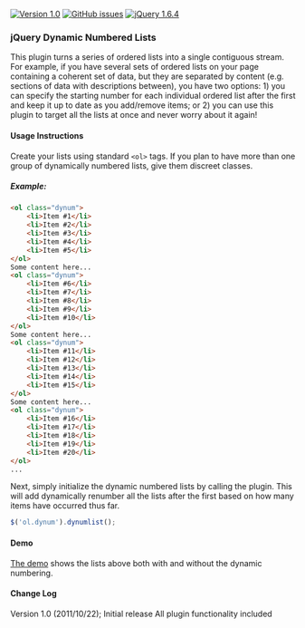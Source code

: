 [![Version 1.0](https://img.shields.io/badge/version-1.0-brightgreen.svg)](https://github.com/chimericdream/jquery-dynamic-numbered-lists)
[![GitHub issues](https://img.shields.io/github/issues/chimericdream/jquery-dynamic-numbered-lists.svg)](https://github.com/chimericdream/jquery-dynamic-numbered-lists/issues)
[![jQuery 1.6.4](https://img.shields.io/badge/jQuery-1.6.4-red.svg)](https://jquery.com/)

### jQuery Dynamic Numbered Lists

This plugin turns a series of ordered lists into a single contiguous stream. For example, if you have several sets of ordered lists on your page containing a coherent set of data, but they are separated by content (e.g. sections of data with descriptions between), you have two options: 1) you can specify the starting number for each individual ordered list after the first and keep it up to date as you add/remove items; or 2) you can use this plugin to target all the lists at once and never worry about it again!

#### Usage Instructions

Create your lists using standard `<ol>` tags. If you plan to have more than one group of dynamically numbered lists, give them discreet classes.

##### Example:

```html
<ol class="dynum">
    <li>Item #1</li>
    <li>Item #2</li>
    <li>Item #3</li>
    <li>Item #4</li>
    <li>Item #5</li>
</ol>
Some content here...
<ol class="dynum">
    <li>Item #6</li>
    <li>Item #7</li>
    <li>Item #8</li>
    <li>Item #9</li>
    <li>Item #10</li>
</ol>
Some content here...
<ol class="dynum">
    <li>Item #11</li>
    <li>Item #12</li>
    <li>Item #13</li>
    <li>Item #14</li>
    <li>Item #15</li>
</ol>
Some content here...
<ol class="dynum">
    <li>Item #16</li>
    <li>Item #17</li>
    <li>Item #18</li>
    <li>Item #19</li>
    <li>Item #20</li>
</ol>
...
```

Next, simply initialize the dynamic numbered lists by calling the plugin. This will add dynamically renumber all the lists after the first based on how many items have occurred thus far.

```javascript
$('ol.dynum').dynumlist();
```

#### Demo

[The demo](https://jsfiddle.net/5pumrd43/) shows the lists above both with and without the dynamic numbering.

#### Change Log

Version 1.0 (2011/10/22); Initial release
    All plugin functionality included
